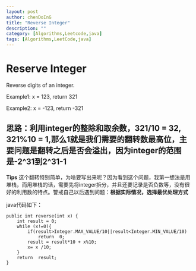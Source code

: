```yaml
---
layout: post
author: chenDoInG
title: "Reverse Integer"
description: ""
category: [Algorithms,Leetcode,java]
tags: [Algorithms,LeetCode,java]
---
```

# Reserve Integer

Reverse digits of an integer.

Example1: x = 123, return 321

Example2: x = -123, return -321

## 思路：利用integer的整除和取余数，321/10 = 32, 321%10 = 1,那么1就是我们需要的翻转数最高位，主要问题是翻转之后是否会溢出，因为integer的范围是-2^31到2^31-1

**Tips** 这个翻转特别简单，为啥要写出来呢？因为看到这个问题，我第一想法是用堆栈，而用堆栈的话，需要先将integer拆分，并且还要记录是否负数等，没有很好的利用数的特点。警戒自己以后遇到问题：**根据实际情况，选择最优处理方式**

java代码如下：
	
	public int reverse(int x) {
        int result = 0;
        while (x!=0){
            if(result>Integer.MAX_VALUE/10||result<Integer.MIN_VALUE/10)
                return  0;
            result = result*10 + x%10;
            x= x /10;
        }
        return  result;
    }